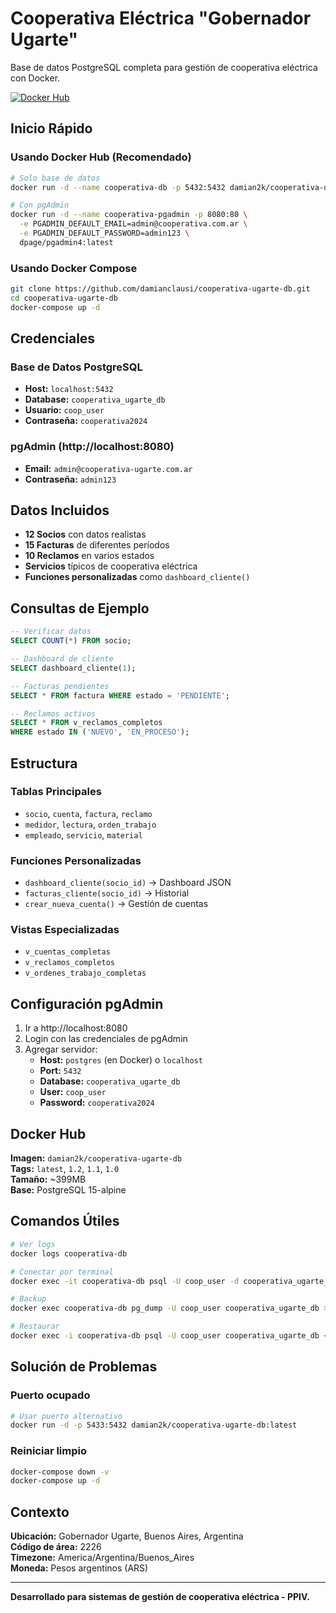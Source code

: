 # Cooperativa Eléctrica "Gobernador Ugarte"

Base de datos PostgreSQL completa para gestión de cooperativa eléctrica con Docker.

[![Docker Hub](https://img.shields.io/badge/Docker%20Hub-damian2k%2Fcooperativa--ugarte--db-blue)](https://hub.docker.com/r/damian2k/cooperativa-ugarte-db)

## Inicio Rápido

### Usando Docker Hub (Recomendado)

```bash
# Solo base de datos
docker run -d --name cooperativa-db -p 5432:5432 damian2k/cooperativa-ugarte-db:latest

# Con pgAdmin
docker run -d --name cooperativa-pgadmin -p 8080:80 \
  -e PGADMIN_DEFAULT_EMAIL=admin@cooperativa.com.ar \
  -e PGADMIN_DEFAULT_PASSWORD=admin123 \
  dpage/pgadmin4:latest
```

### Usando Docker Compose

```bash
git clone https://github.com/damianclausi/cooperativa-ugarte-db.git
cd cooperativa-ugarte-db
docker-compose up -d
```

## Credenciales

### Base de Datos PostgreSQL
- **Host:** `localhost:5432`
- **Database:** `cooperativa_ugarte_db`
- **Usuario:** `coop_user`
- **Contraseña:** `cooperativa2024`

### pgAdmin (http://localhost:8080)
- **Email:** `admin@cooperativa-ugarte.com.ar`
- **Contraseña:** `admin123`

## Datos Incluidos

- **12 Socios** con datos realistas
- **15 Facturas** de diferentes períodos
- **10 Reclamos** en varios estados
- **Servicios** típicos de cooperativa eléctrica
- **Funciones personalizadas** como `dashboard_cliente()`

## Consultas de Ejemplo

```sql
-- Verificar datos
SELECT COUNT(*) FROM socio;

-- Dashboard de cliente
SELECT dashboard_cliente(1);

-- Facturas pendientes
SELECT * FROM factura WHERE estado = 'PENDIENTE';

-- Reclamos activos
SELECT * FROM v_reclamos_completos 
WHERE estado IN ('NUEVO', 'EN_PROCESO');
```

## Estructura

### Tablas Principales
- `socio`, `cuenta`, `factura`, `reclamo`
- `medidor`, `lectura`, `orden_trabajo`
- `empleado`, `servicio`, `material`

### Funciones Personalizadas
- `dashboard_cliente(socio_id)` → Dashboard JSON
- `facturas_cliente(socio_id)` → Historial
- `crear_nueva_cuenta()` → Gestión de cuentas

### Vistas Especializadas
- `v_cuentas_completas`
- `v_reclamos_completos`
- `v_ordenes_trabajo_completas`

## Configuración pgAdmin

1. Ir a http://localhost:8080
2. Login con las credenciales de pgAdmin
3. Agregar servidor:
   - **Host:** `postgres` (en Docker) o `localhost`
   - **Port:** `5432`
   - **Database:** `cooperativa_ugarte_db`
   - **User:** `coop_user`
   - **Password:** `cooperativa2024`

## Docker Hub

**Imagen:** `damian2k/cooperativa-ugarte-db`  
**Tags:** `latest`, `1.2`, `1.1`, `1.0`  
**Tamaño:** ~399MB  
**Base:** PostgreSQL 15-alpine

## Comandos Útiles

```bash
# Ver logs
docker logs cooperativa-db

# Conectar por terminal
docker exec -it cooperativa-db psql -U coop_user -d cooperativa_ugarte_db

# Backup
docker exec cooperativa-db pg_dump -U coop_user cooperativa_ugarte_db > backup.sql

# Restaurar
docker exec -i cooperativa-db psql -U coop_user cooperativa_ugarte_db < backup.sql
```

## Solución de Problemas

### Puerto ocupado
```bash
# Usar puerto alternativo
docker run -d -p 5433:5432 damian2k/cooperativa-ugarte-db:latest
```

### Reiniciar limpio
```bash
docker-compose down -v
docker-compose up -d
```

## Contexto

**Ubicación:** Gobernador Ugarte, Buenos Aires, Argentina  
**Código de área:** 2226  
**Timezone:** America/Argentina/Buenos_Aires  
**Moneda:** Pesos argentinos (ARS)

---

**Desarrollado para sistemas de gestión de cooperativa eléctrica - PPIV.**
